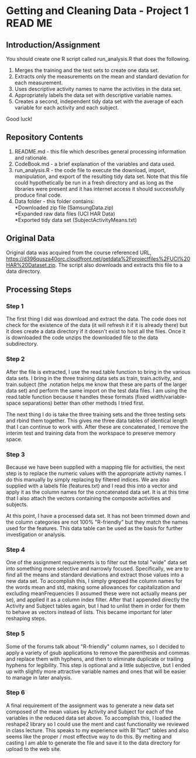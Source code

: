 Getting and Cleaning Data - Project 1 READ ME
========================================================

Introduction/Assignment
-----------------------

You should create one R script called run_analysis.R that does the following.  

1. Merges the training and the test sets to create one data set.  
2. Extracts only the measurements on the mean and standard deviation for each measurement.   
3. Uses descriptive activity names to name the activities in the data set.  
4. Appropriately labels the data set with descriptive variable names.   
5. Creates a second, independent tidy data set with the average of each variable for each activity and each subject.  

Good luck!

Repository Contents
-------------------
1. README.md - this file which describes general processing information and rationale.
2. CodeBook.md - a brief explanation of the variables and data used.
3. run_analysis.R - the code file to execute the download, import, manipulation, and export of the resulting tidy data set. Note that this file could hypothetically be run in a fresh directory and as long as the libraries were present and it has internet access it should successfully produce final code.
4. Data folder - this folder contains:  
  *Downloaded zip file (SamsungData.zip)   
  *Expanded raw data files (UCI HAR Data)   
  *Exported tidy data set (SubjectActivityMeans.txt)   
  

Original Data
-------------
Original data was acquired from the course referenced URL, https://d396qusza40orc.cloudfront.net/getdata%2Fprojectfiles%2FUCI%20HAR%20Dataset.zip.  The script also downloads and extracts this file to a data directory.

Processing Steps
----------------

### Step 1  
The first thing I did was download and extract the data.  The code does not check for the existence of the data (it will refresh it if it is already there) but it does create a data directory if it doesn't exist to host all the files.  Once it is downloaded the code unzips the downloaded file to the data subdirectory.

### Step 2  
After the file is extracted, I use the read.table function to bring in the various data sets.  I bring in the three training data sets as train, train.activity, and train.subject (the .notation helps me know that these are parts of the larger data set) and perform the same import on the test data files.  I am using the read.table function because it handles these formats (fixed width/variable-space separations) better than other methods I tried first.

The next thing I do is take the three training sets and the three testing sets and rbind them together.  This gives me three data tables of identical length that I can continue to work with.  After these are concatenated, I remove the interim test and training data from the workspace to preserve memory space.

### Step 3  
Because we have been supplied with a mapping file for activities, the next step is to replace the numeric values with the appropriate activity names.  I do this manually by simply replacing by filtered indices.  We are also supplied with a labels file (features.txt) and I read this into a vector and apply it as the column names for the concatenated data set.  It is at this time that I also attach the vectors containing the composite activities and subjects.

At this point, I have a processed data set.  It has not been trimmed down and the column categories are not 100% "R-friendly" but they match the names used for the features.  This data table can be used as the basis for further investigation or analysis.

### Step 4  
One of the assignment requirements is to filter out the total "wide" data set into something more selective and narrowly focused.  Specifically, we are to find all the means and standard deviations and extract those values into a new data set.  To accomplish this, I simply grepped the column names for the words mean and std, making some allowances for capitalization and excluding meanFrequencies (I assumed these were not actually means per se), and applied it as a column index filter.  After that I appended directly the Activity and Subject tables again, but I had to unlist them in order for them to behave as vectors instead of lists.  This became important for later reshaping steps.

### Step 5  
Some of the forums talk about "R-friendly" column names, so I decided to apply a variety of gsub applications to remove the parenthesis and commas and replace them with hyphens, and then to eliminate duplicate or trailing hyphens for legibility.  This step is optional and a little subjective, but I ended up with slightly more attractive variable names and ones that will be easier to manage in later analysis.

### Step 6
A final requirement of the assignment was to generate a new data set composed of the mean values by Activity and Subject for each of the variables in the reduced data set above.  To accomplish this, I loaded the reshape2 library so I could use the ment and cast functionality we reviewed in class lecture.  This speaks to my experience with BI "fact" tables and also seems like the proper / most effective way to do this.  By melting and casting I am able to generate the file and save it to the data directory for upload to the web site.
